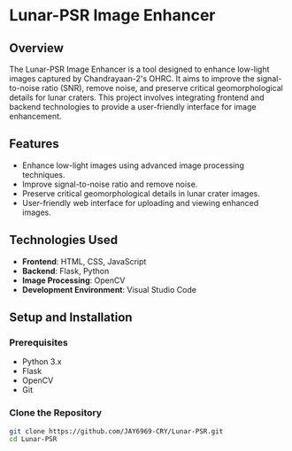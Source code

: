 # Lunar-PSR Image Enhancer

## Overview

The Lunar-PSR Image Enhancer is a tool designed to enhance low-light images captured by Chandrayaan-2's OHRC. It aims to improve the signal-to-noise ratio (SNR), remove noise, and preserve critical geomorphological details for lunar craters. This project involves integrating frontend and backend technologies to provide a user-friendly interface for image enhancement.

## Features

- Enhance low-light images using advanced image processing techniques.
- Improve signal-to-noise ratio and remove noise.
- Preserve critical geomorphological details in lunar crater images.
- User-friendly web interface for uploading and viewing enhanced images.

## Technologies Used

- **Frontend**: HTML, CSS, JavaScript
- **Backend**: Flask, Python
- **Image Processing**: OpenCV
- **Development Environment**: Visual Studio Code

## Setup and Installation

### Prerequisites

- Python 3.x
- Flask
- OpenCV
- Git

### Clone the Repository

```bash
git clone https://github.com/JAY6969-CRY/Lunar-PSR.git
cd Lunar-PSR
